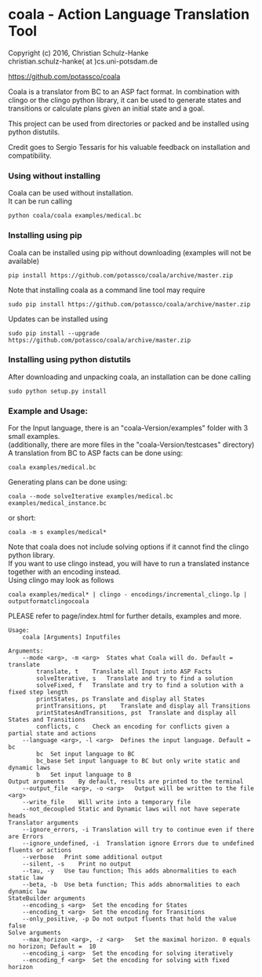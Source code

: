 # coala - Action Language Translation Tool

Copyright (c) 2016, Christian Schulz-Hanke<br>
christian.schulz-hanke( at )cs.uni-potsdam.de

https://github.com/potassco/coala

Coala is a translator from BC to an ASP fact format.
In combination with clingo or the clingo python library,
it can be used to generate states and transitions
or calculate plans given an initial state and a goal.

This project can be used from directories or
packed and be installed using python distutils.

Credit goes to Sergio Tessaris for his valuable feedback on installation and compatibility.

### Using without installing

Coala can be used without installation.<br>
It can be run calling

	python coala/coala examples/medical.bc

### Installing using pip

Coala can be installed using pip without downloading (examples will not be available)

    pip install https://github.com/potassco/coala/archive/master.zip

Note that installing coala as a command line tool may require

    sudo pip install https://github.com/potassco/coala/archive/master.zip

Updates can be installed using

    sudo pip install --upgrade https://github.com/potassco/coala/archive/master.zip

### Installing using python distutils

After downloading and unpacking coala,
an installation can be done calling

    sudo python setup.py install


### Example and Usage:

For the Input language, there is an "coala-Version/examples" folder with 3 small examples.<br>
(additionally, there are more files in the "coala-Version/testcases" directory)<br>
A translation from BC to ASP facts can be done using:

	coala examples/medical.bc

Generating plans can be done using:

    coala --mode solveIterative examples/medical.bc examples/medical_instance.bc

or short:

    coala -m s examples/medical*

Note that coala does not include solving options if it cannot find the clingo python library.<br>
If you want to use clingo instead, you will have to run a translated instance together with an encoding instead.<br>
Using clingo may look as follows

    coala examples/medical* | clingo - encodings/incremental_clingo.lp | outputformatclingocoala

PLEASE refer to page/index.html for further details, examples and more.


```
Usage:
	coala [Arguments] Inputfiles
	
Arguments:
	--mode <arg>, -m <arg>	States what Coala will do. Default =  translate
		translate, t	Translate all Input into ASP Facts
		solveIterative, s	Translate and try to find a solution
		solveFixed, f	Translate and try to find a solution with a fixed step length
		printStates, ps	Translate and display all States
		printTransitions, pt	Translate and display all Transitions
		printStatesAndTransitions, pst	Translate and display all States and Transitions
		conflicts, c	Check an encoding for conflicts given a partial state and actions
	--language <arg>, -l <arg>	Defines the input language. Default =  bc
		bc	Set input language to BC
		bc_base	Set input language to BC but only write static and dynamic laws
		b	Set input language to B
Output arguments	By default, results are printed to the terminal
	--output_file <arg>, -o <arg>	Output will be written to the file <arg>
	--write_file	Will write into a temporary file
	--not_decoupled	Static and Dynamic laws will not have seperate heads
Translator arguments
	--ignore_errors, -i	Translation will try to continue even if there are Errors
	--ignore_undefined, -i	Translation ignore Errors due to undefined fluents or actions
	--verbose	Print some additional output
	--silent, -s	Print no output
	--tau, -y	Use tau function; This adds abnormalities to each static law
	--beta, -b	Use beta function; This adds abnormalities to each dynamic law
StateBuilder arguments
	--encoding_s <arg>	Set the encoding for States
	--encoding_t <arg>	Set the encoding for Transitions
	--only_positive, -p	Do not output fluents that hold the value false
Solve arguments
	--max_horizon <arg>, -z <arg>	Set the maximal horizon. 0 equals no horizon; Default =  10
	--encoding_i <arg>	Set the encoding for solving iteratively
	--encoding_f <arg>	Set the encoding for solving with fixed horizon
```
